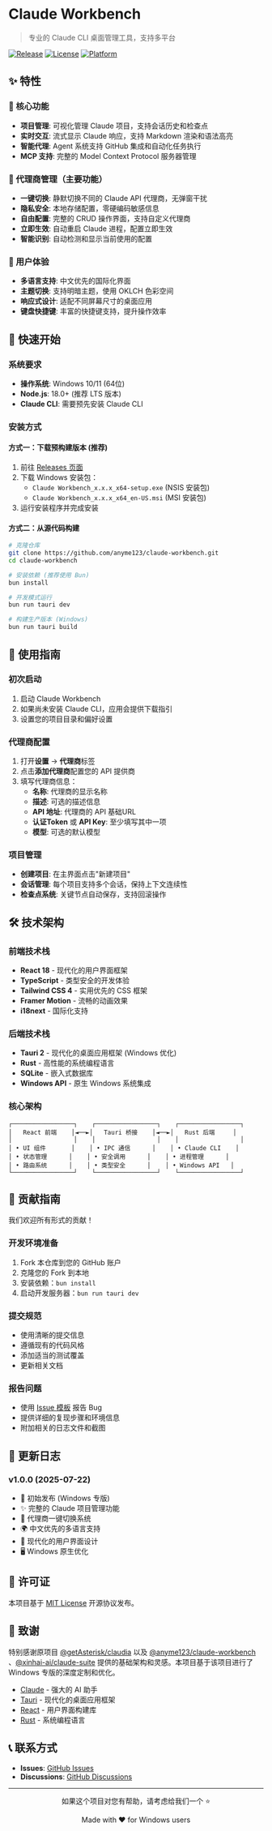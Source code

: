 # Claude Workbench

> 专业的 Claude CLI 桌面管理工具，支持多平台

[![Release](https://img.shields.io/github/v/release/anyme123/claude-workbench?color=brightgreen)](https://github.com/anyme123/claude-workbench/releases)
[![License](https://img.shields.io/badge/license-MIT-blue.svg)](LICENSE)
[![Platform](https://img.shields.io/badge/platform-Windows%20%7C%20macOS%20%7C%20Linux-blue)](https://github.com/anyme123/claude-workbench)

## ✨ 特性

### 🎯 核心功能
- **项目管理**: 可视化管理 Claude 项目，支持会话历史和检查点
- **实时交互**: 流式显示 Claude 响应，支持 Markdown 渲染和语法高亮
- **智能代理**: Agent 系统支持 GitHub 集成和自动化任务执行
- **MCP 支持**: 完整的 Model Context Protocol 服务器管理

### 🔧 代理商管理（主要功能）
- **一键切换**: 静默切换不同的 Claude API 代理商，无弹窗干扰
- **隐私安全**: 本地存储配置，零硬编码敏感信息
- **自由配置**: 完整的 CRUD 操作界面，支持自定义代理商
- **立即生效**: 自动重启 Claude 进程，配置立即生效
- **智能识别**: 自动检测和显示当前使用的配置

### 🌟 用户体验
- **多语言支持**: 中文优先的国际化界面
- **主题切换**: 支持明暗主题，使用 OKLCH 色彩空间
- **响应式设计**: 适配不同屏幕尺寸的桌面应用
- **键盘快捷键**: 丰富的快捷键支持，提升操作效率

## 🚀 快速开始

### 系统要求

- **操作系统**: Windows 10/11 (64位)
- **Node.js**: 18.0+ (推荐 LTS 版本)
- **Claude CLI**: 需要预先安装 Claude CLI

### 安装方式

#### 方式一：下载预构建版本 (推荐)
1. 前往 [Releases 页面](https://github.com/anyme123/claude-workbench/releases)
2. 下载 Windows 安装包：
   - `Claude Workbench_x.x.x_x64-setup.exe` (NSIS 安装包)
   - `Claude Workbench_x.x.x_x64_en-US.msi` (MSI 安装包)
3. 运行安装程序并完成安装

#### 方式二：从源代码构建
```bash
# 克隆仓库
git clone https://github.com/anyme123/claude-workbench.git
cd claude-workbench

# 安装依赖 (推荐使用 Bun)
bun install

# 开发模式运行
bun run tauri dev

# 构建生产版本 (Windows)
bun run tauri build
```

## 📖 使用指南

### 初次启动
1. 启动 Claude Workbench
2. 如果尚未安装 Claude CLI，应用会提供下载指引
3. 设置您的项目目录和偏好设置

### 代理商配置
1. 打开**设置** → **代理商**标签
2. 点击**添加代理商**配置您的 API 提供商
3. 填写代理商信息：
   - **名称**: 代理商的显示名称
   - **描述**: 可选的描述信息
   - **API 地址**: 代理商的 API 基础URL
   - **认证Token** 或 **API Key**: 至少填写其中一项
   - **模型**: 可选的默认模型

### 项目管理
- **创建项目**: 在主界面点击"新建项目"
- **会话管理**: 每个项目支持多个会话，保持上下文连续性
- **检查点系统**: 关键节点自动保存，支持回滚操作

## 🛠️ 技术架构

### 前端技术栈
- **React 18** - 现代化的用户界面框架
- **TypeScript** - 类型安全的开发体验
- **Tailwind CSS 4** - 实用优先的 CSS 框架
- **Framer Motion** - 流畅的动画效果
- **i18next** - 国际化支持

### 后端技术栈
- **Tauri 2** - 现代化的桌面应用框架 (Windows 优化)
- **Rust** - 高性能的系统编程语言
- **SQLite** - 嵌入式数据库
- **Windows API** - 原生 Windows 系统集成

### 核心架构
```
┌─────────────────┐    ┌─────────────────┐    ┌─────────────────┐
│   React 前端    │◄──►│   Tauri 桥接    │◄──►│   Rust 后端     │
│                 │    │                 │    │                 │
│ • UI 组件       │    │ • IPC 通信      │    │ • Claude CLI    │
│ • 状态管理      │    │ • 安全调用      │    │ • 进程管理      │
│ • 路由系统      │    │ • 类型安全      │    │ • Windows API   │
└─────────────────┘    └─────────────────┘    └─────────────────┘
```

## 🤝 贡献指南

我们欢迎所有形式的贡献！

### 开发环境准备
1. Fork 本仓库到您的 GitHub 账户
2. 克隆您的 Fork 到本地
3. 安装依赖：`bun install`
4. 启动开发服务器：`bun run tauri dev`

### 提交规范
- 使用清晰的提交信息
- 遵循现有的代码风格
- 添加适当的测试覆盖
- 更新相关文档

### 报告问题
- 使用 [Issue 模板](https://github.com/anyme123/claude-workbench/issues/new) 报告 Bug
- 提供详细的复现步骤和环境信息
- 附加相关的日志文件和截图

## 📝 更新日志

### v1.0.0 (2025-07-22)
- 🎉 初始发布 (Windows 专版)
- ✨ 完整的 Claude 项目管理功能
- 🔧 代理商一键切换系统
- 🌍 中文优先的多语言支持
- 🎨 现代化的用户界面设计
- 🖥️ Windows 原生优化

## 📄 许可证

本项目基于 [MIT License](LICENSE) 开源协议发布。

## 🙏 致谢

特别感谢原项目 [@getAsterisk/claudia](https://github.com/getAsterisk/claudia) 以及 [@anyme123/claude-workbench](https://github.com/anyme123/claude-workbench) 、[@xinhai-ai/claude-suite](https://github.com/xinhai-ai/claude-suite) 提供的基础架构和灵感。本项目基于该项目进行了 Windows 专版的深度定制和优化。

- [Claude](https://claude.ai/) - 强大的 AI 助手
- [Tauri](https://tauri.app/) - 现代化的桌面应用框架  
- [React](https://react.dev/) - 用户界面构建库
- [Rust](https://rust-lang.org/) - 系统编程语言

## 📞 联系方式

- **Issues**: [GitHub Issues](https://github.com/anyme123/claude-workbench/issues)
- **Discussions**: [GitHub Discussions](https://github.com/anyme123/claude-workbench/discussions)

---

<div align="center">
  <p>如果这个项目对您有帮助，请考虑给我们一个 ⭐</p>
  <p>Made with ❤️ for Windows users</p>
</div>
